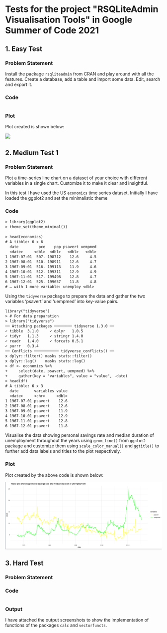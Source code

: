 # Tests for the project "RSQLiteAdmin Visualisation Tools" in Google Summer of Code 2021

## 1. Easy Test

### Problem Statement

Install the package `rsqliteadmin` from CRAN and play around with all the features. Create a database, add a table and import some data. Edit, search and export it.



### Code

```

```
### Plot

Plot created is shown below:

![](Easy_Test/output.png)

## 2. Medium Test 1

### Problem Statement

Plot a time-series line chart on a dataset of your choice with different variables in a single chart. Customize it to make it clear and insightful.


In this test I have used the US `economics` time series dataset. Initially I have loaded the ggplot2 and set the minimalistic theme
### Code

```
> library(ggplot2)
> theme_set(theme_minimal())

> head(economics)
# A tibble: 6 x 6
  date         pce    pop psavert uempmed
  <date>     <dbl>  <dbl>   <dbl>   <dbl>
1 1967-07-01  507. 198712    12.6     4.5
2 1967-08-01  510. 198911    12.6     4.7
3 1967-09-01  516. 199113    11.9     4.6
4 1967-10-01  512. 199311    12.9     4.9
5 1967-11-01  517. 199498    12.8     4.7
6 1967-12-01  525. 199657    11.8     4.8
# … with 1 more variable: unemploy <dbl>
```
Using the `tidyverse` package to prepare the data and gather the two variables ‘psavert’ and ‘uempmed’ into key-value pairs.

```
library("tidyverse")
> # For data preparation
> library("tidyverse")
── Attaching packages ──────── tidyverse 1.3.0 ──
✓ tibble  3.1.0     ✓ dplyr   1.0.5
✓ tidyr   1.1.3     ✓ stringr 1.4.0
✓ readr   1.4.0     ✓ forcats 0.5.1
✓ purrr   0.3.4     
── Conflicts ─────────── tidyverse_conflicts() ──
x dplyr::filter() masks stats::filter()
x dplyr::lag()    masks stats::lag()
> df <- economics %>%
+     select(date, psavert, uempmed) %>%
+     gather(key = "variables", value = "value", -date)
> head(df)
# A tibble: 6 x 3
  date       variables value
  <date>     <chr>     <dbl>
1 1967-07-01 psavert    12.6
2 1967-08-01 psavert    12.6
3 1967-09-01 psavert    11.9
4 1967-10-01 psavert    12.9
5 1967-11-01 psavert    12.8
6 1967-12-01 psavert    11.8
```
Visualise the data showing personal savings rate and median duration of unemployment throughout the years using `geom_line()` from `ggplot2` package and customize them using `scale_color_manual()` and `ggtitle()` to further add data labels and titles to the plot respectively.

### Plot

Plot created by the above code is shown below:

![](Medium_Test_1/output.png)

## 3. Hard Test

### Problem Statement



### Code
```
```
### Output

I have attached the output screenshots to show the implementation of functions of the packages `calc` and `vectorfuncts`.

![]()

